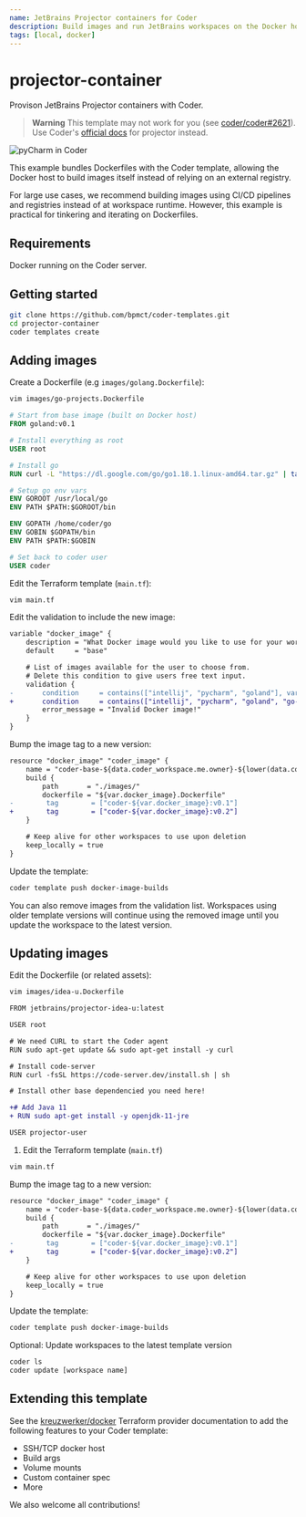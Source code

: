 ```yaml
---
name: JetBrains Projector containers for Coder
description: Build images and run JetBrains workspaces on the Docker host with no image registry required
tags: [local, docker]
---
```


# projector-container

Provison JetBrains Projector containers with Coder.

> **Warning** This template may not work for you (see [coder/coder#2621](https://github.com/coder/coder/issues/2621)). Use Coder's [official docs](https://github.com/coder/coder/issues/2621) for projector instead.

![pyCharm in Coder](https://raw.githubusercontent.com/bpmct/coder-templates/main/screenshots/projector-pycharm.png)

This example bundles Dockerfiles with the Coder template, allowing the Docker host to build images itself instead of relying on an external registry.

For large use cases, we recommend building images using CI/CD pipelines and registries instead of at workspace runtime. However, this example is practical for tinkering and iterating on Dockerfiles.

## Requirements

Docker running on the Coder server.

## Getting started

```sh
git clone https://github.com/bpmct/coder-templates.git
cd projector-container
coder templates create
```

## Adding images

Create a Dockerfile (e.g `images/golang.Dockerfile`):

```sh
vim images/go-projects.Dockerfile
```

```Dockerfile
# Start from base image (built on Docker host)
FROM goland:v0.1

# Install everything as root
USER root

# Install go
RUN curl -L "https://dl.google.com/go/go1.18.1.linux-amd64.tar.gz" | tar -C /usr/local -xzvf -

# Setup go env vars
ENV GOROOT /usr/local/go
ENV PATH $PATH:$GOROOT/bin

ENV GOPATH /home/coder/go
ENV GOBIN $GOPATH/bin
ENV PATH $PATH:$GOBIN

# Set back to coder user
USER coder
```

Edit the Terraform template (`main.tf`):

```sh
vim main.tf
```

Edit the validation to include the new image:

```diff
variable "docker_image" {
    description = "What Docker image would you like to use for your workspace?"
    default     = "base"

    # List of images available for the user to choose from.
    # Delete this condition to give users free text input.
    validation {
-       condition     = contains(["intellij", "pycharm", "goland"], var.docker_image)
+       condition     = contains(["intellij", "pycharm", "goland", "go-projects"], var.docker_image)
        error_message = "Invalid Docker image!"
    }
}
```

Bump the image tag to a new version:

```diff
resource "docker_image" "coder_image" {
    name = "coder-base-${data.coder_workspace.me.owner}-${lower(data.coder_workspace.me.name)}"
    build {
        path       = "./images/"
        dockerfile = "${var.docker_image}.Dockerfile"
-        tag        = ["coder-${var.docker_image}:v0.1"]
+        tag        = ["coder-${var.docker_image}:v0.2"]
    }

    # Keep alive for other workspaces to use upon deletion
    keep_locally = true
}
```

Update the template:

```sh
coder template push docker-image-builds
```

You can also remove images from the validation list. Workspaces using older template versions will continue using
the removed image until you update the workspace to the latest version.

## Updating images

Edit the Dockerfile (or related assets):

```sh
vim images/idea-u.Dockerfile
```

```diff
FROM jetbrains/projector-idea-u:latest

USER root

# We need CURL to start the Coder agent
RUN sudo apt-get update && sudo apt-get install -y curl

# Install code-server
RUN curl -fsSL https://code-server.dev/install.sh | sh

# Install other base dependencied you need here!

+# Add Java 11
+ RUN sudo apt-get install -y openjdk-11-jre

USER projector-user
```

1. Edit the Terraform template (`main.tf`)

```sh
vim main.tf
```

Bump the image tag to a new version:

```diff
resource "docker_image" "coder_image" {
    name = "coder-base-${data.coder_workspace.me.owner}-${lower(data.coder_workspace.me.name)}"
    build {
        path       = "./images/"
        dockerfile = "${var.docker_image}.Dockerfile"
-        tag        = ["coder-${var.docker_image}:v0.1"]
+        tag        = ["coder-${var.docker_image}:v0.2"]
    }

    # Keep alive for other workspaces to use upon deletion
    keep_locally = true
}
```

Update the template:

```sh
coder template push docker-image-builds
```

Optional: Update workspaces to the latest template version

```sh
coder ls
coder update [workspace name]
```

## Extending this template

See the [kreuzwerker/docker](https://registry.terraform.io/providers/kreuzwerker/docker) Terraform provider documentation to
add the following features to your Coder template:

- SSH/TCP docker host
- Build args
- Volume mounts
- Custom container spec
- More

We also welcome all contributions!
